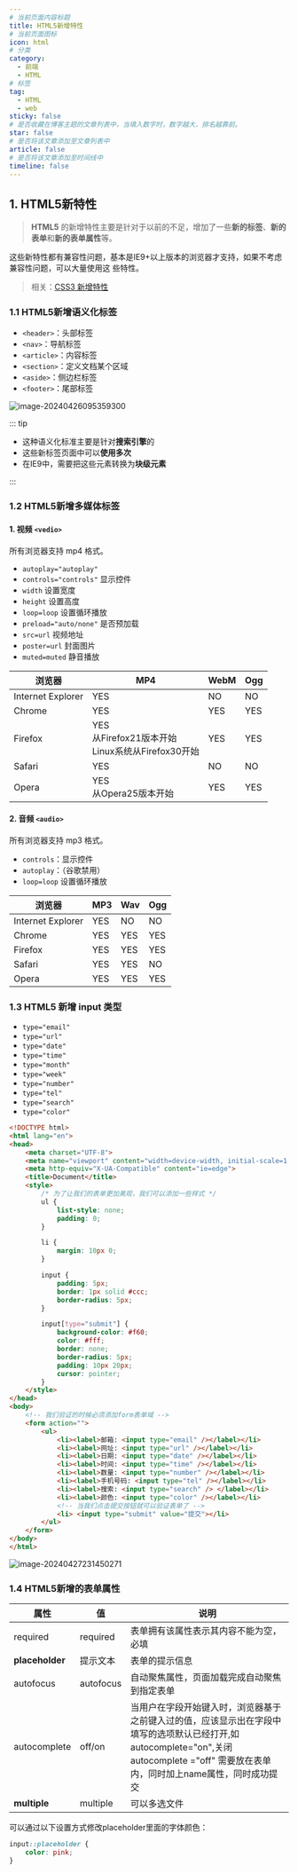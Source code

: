 ```yaml
---
# 当前页面内容标题
title: HTML5新增特性
# 当前页面图标
icon: html
# 分类
category:
  - 前端
  - HTML
# 标签
tag:
  - HTML
  - web
sticky: false
# 是否收藏在博客主题的文章列表中，当填入数字时，数字越大，排名越靠前。
star: false
# 是否将该文章添加至文章列表中
article: false
# 是否将该文章添加至时间线中
timeline: false
---
```


## 1. HTML5新特性

> **HTML5** 的新增特性主要是针对于以前的不足，增加了一些**新的标签**、**新的表单**和**新的表单属性**等。

这些新特性都有兼容性问题，基本是IE9+以上版本的浏览器才支持，如果不考虑兼容性问题，可以大量使用这
些特性。

> 相关：[CSS3 新增特性](../css/新增特性.html)

### 1.1 HTML5新增语义化标签

- `<header>`：头部标签
- `<nav>`：导航标签
- `<article>`：内容标签
- `<section>`：定义文档某个区域
- `<aside>`：侧边栏标签
- `<footer>`：尾部标签

![image-20240426095359300](./img/image-20240426095359300.png)

::: tip

- 这种语义化标准主要是针对**搜索引擎**的
- 这些新标签页面中可以**使用多次**
- 在IE9中，需要把这些元素转换为**块级元素**

:::

### 1.2 HTML5新增多媒体标签

#### 1. 视频 `<vedio>`

所有浏览器支持 mp4 格式。

- `autoplay="autoplay"` 
- `controls="controls"` 显示控件
- `width` 设置宽度
- `height` 设置高度
- `loop=loop` 设置循环播放
- `preload="auto/none"` 是否预加载
- `src=url` 视频地址 
- `poster=url` 封面图片
- `muted=muted` 静音播放

| 浏览器            | MP4                                                      | WebM | Ogg  |
| ----------------- | -------------------------------------------------------- | ---- | ---- |
| Internet Explorer | YES                                                      | NO   | NO   |
| Chrome            | YES                                                      | YES  | YES  |
| Firefox           | YES<br/>从Firefox21版本开始<br/>Linux系统从Firefox30开始 | YES  | YES  |
| Safari            | YES                                                      | NO   | NO   |
| Opera             | YES<br/>从Opera25版本开始                                | YES  | YES  |

#### 2. 音频 `<audio>`

所有浏览器支持 mp3 格式。

- `controls`：显示控件
- `autoplay`：（谷歌禁用）
- `loop=loop` 设置循环播放

| 浏览器            | MP3  | Wav  | Ogg  |
| ----------------- | ---- | ---- | ---- |
| Internet Explorer | YES  | NO   | NO   |
| Chrome            | YES  | YES  | YES  |
| Firefox           | YES  | YES  | YES  |
| Safari            | YES  | YES  | NO   |
| Opera             | YES  | YES  | YES  |

### 1.3 HTML5 新增 input 类型

- `type="email"`
- `type="url"`
- `type="date"`
- `type="time"`
- `type="month"`
- `type="week"`
- `type="number"`
- `type="tel"`
- `type="search"`
- `type="color"`

```html
<!DOCTYPE html>
<html lang="en">
<head>
    <meta charset="UTF-8">
    <meta name="viewport" content="width=device-width, initial-scale=1.0">
    <meta http-equiv="X-UA-Compatible" content="ie=edge">
    <title>Document</title>
    <style>
        /* 为了让我们的表单更加美观，我们可以添加一些样式 */
        ul {
            list-style: none;
            padding: 0;
        }

        li {
            margin: 10px 0;
        }

        input {
            padding: 5px;
            border: 1px solid #ccc;
            border-radius: 5px;
        }

        input[type="submit"] {
            background-color: #f60;
            color: #fff;
            border: none;
            border-radius: 5px;
            padding: 10px 20px;
            cursor: pointer;
        }
    </style>
</head>
<body>
    <!-- 我们验证的时候必须添加form表单域 -->
    <form action="">
        <ul>
            <li><label>邮箱: <input type="email" /></label></li>
            <li><label>网址: <input type="url" /></label></li>
            <li><label>日期: <input type="date" /></label></li>
            <li><label>时间: <input type="time" /></label></li>
            <li><label>数量: <input type="number" /></label></li>
            <li><label>手机号码: <input type="tel" /></label></li>
            <li><label>搜索: <input type="search" /> </label></li>
            <li><label>颜色: <input type="color" /></label></li>
            <!-- 当我们点击提交按钮就可以验证表单了 -->
            <li> <input type="submit" value="提交"></li>
        </ul>
    </form>
</body>
</html>
```

![image-20240427231450271](./img/image-20240427231450271.png)

### 1.4 HTML5新增的表单属性

|属性 |值 |说明|
|-|-|-|
|required |required |表单拥有该属性表示其内容不能为空，必填|
|**placeholder** |提示文本| 表单的提示信息|
|autofocus |autofocus |自动聚焦属性，页面加载完成自动聚焦到指定表单|
|autocomplete| off/on|当用户在字段开始键入时，浏览器基于之前键入过的值，应该显示出在字段中填写的选项默认已经打开,如autocomplete="on",关闭autocomplete ="off" 需要放在表单内，同时加上name属性，同时成功提交|
|**multiple**|multiple| 可以多选文件|

可以通过以下设置方式修改placeholder里面的字体颜色：

```css
input::placeholder {
    color: pink;
}
```

